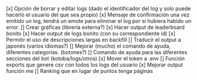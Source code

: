 [x] Opción de borrar y editar logs (dado el identificador del log y solo puede hacerlo el usuario del que sea propio)
[x] Mensaje de confirmación una vez emitido un log, tendrá un emote para eliminar el log por si hubiera habido un error.
[] Crear gráficas (librería externa?)
[x] Hacer output de leaderboard bonito
[x] Hacer output de logs bonito (con su correspondiente id)
[x] Permitir el uso de descripciones largas en backfill
[] Traducir el output a japonés (varios idiomas?)
[] Mejorar (mucho) el comando de ayuda, diferentes categorías. (botones?)
[] Comando de ayuda para las diferentes secciones del bot (kotoba/logs/otros)
[x] Mover el token a .env
[] Función exports que genere csv con todos los logs del usuario
[x] Mejorar output función me
[] Ranking que en lugar de puntos tenga páginas